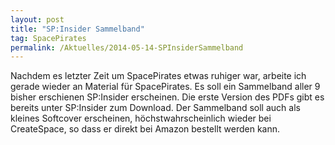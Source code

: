 ```yaml
---
layout: post
title: "SP:Insider Sammelband"
tag: SpacePirates
permalink: /Aktuelles/2014-05-14-SPInsiderSammelband
---
```


Nachdem es letzter Zeit um SpacePirates etwas ruhiger war, arbeite ich gerade wieder an Material für SpacePirates. Es soll ein Sammelband aller 9 bisher erschienen SP:Insider erscheinen. Die erste Version des PDFs gibt es bereits unter SP:Insider zum Download. Der Sammelband soll auch als kleines Softcover erscheinen, höchstwahrscheinlich wieder bei CreateSpace, so dass er direkt bei Amazon bestellt werden kann.
